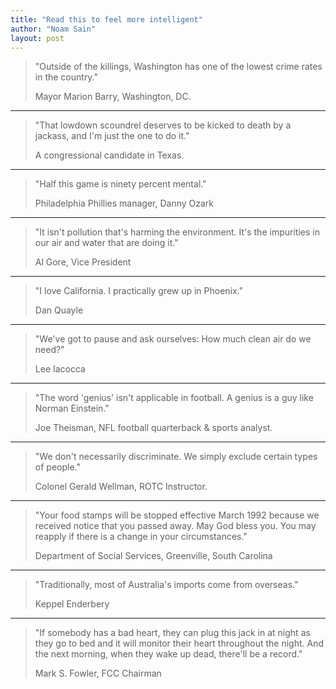 ```yaml
---
title: "Read this to feel more intelligent"
author: "Noam Sain"
layout: post
---
```


> "Outside of the killings, Washington has one of the lowest crime rates in the country."
>
> <footer>Mayor Marion Barry, Washington, DC.</footer>

---

> "That lowdown scoundrel deserves to be kicked to death by a jackass, and I'm just the one to do it."
>
> <footer>A congressional candidate in Texas.</footer>

---

> "Half this game is ninety percent mental."
>
> <footer>Philadelphia Phillies manager, Danny Ozark</footer>

---

> "It isn't pollution that's harming the environment. It's the impurities in our air and water that are doing it."
>
> <footer>Al Gore, Vice President</footer>

---

> "I love California. I practically grew up in Phoenix."
>
> <footer>Dan Quayle</footer>

---

> "We've got to pause and ask ourselves: How much clean air do we need?"
>
> <footer>Lee Iacocca</footer>

---

> "The word 'genius' isn't applicable in football. A genius is a guy like Norman Einstein."
>
> <footer>Joe Theisman, NFL football quarterback &amp; sports analyst.</footer>

---

> "We don't necessarily discriminate. We simply exclude certain types of people."
>
> <footer>Colonel Gerald Wellman, ROTC Instructor.</footer>

---

> "Your food stamps will be stopped effective March 1992 because we received notice that you passed away. May God bless you. You may reapply if there is a change in your circumstances."
>
> <footer>Department of Social Services, Greenville, South Carolina</footer>

---

> "Traditionally, most of Australia's imports come from overseas."
>
> <footer>Keppel Enderbery</footer>

---

> "If somebody has a bad heart, they can plug this jack in at night as they go to bed and it will monitor their heart throughout the night. And the next morning, when they wake up dead, there'll be a record."
>
> <footer>Mark S. Fowler, FCC Chairman</footer>
